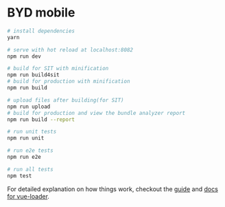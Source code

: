 
# BYD mobile

``` bash
# install dependencies
yarn

# serve with hot reload at localhost:8082
npm run dev

# build for SIT with minification
npm run build4sit
# build for production with minification
npm run build

# upload files after building(for SIT)
npm run upload
# build for production and view the bundle analyzer report
npm run build --report

# run unit tests
npm run unit

# run e2e tests
npm run e2e

# run all tests
npm test
```

For detailed explanation on how things work, checkout the [guide](http://vuejs-templates.github.io/webpack/) and [docs for vue-loader](http://vuejs.github.io/vue-loader).
